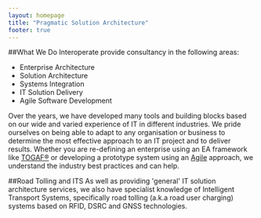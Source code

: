 ```yaml
---
layout: homepage
title: "Pragmatic Solution Architecture"
footer: true
---
```

##What We Do
Interoperate provide consultancy in the following areas:

- Enterprise Architecture
- Solution Architecture
- Systems Integration
- IT Solution Delivery
- Agile Software Development

Over the years, we have developed many tools and building blocks based on our wide and varied experience of IT in different industries.  We pride ourselves on being able to adapt to any organisation or business to determine the most effective approach to an IT project and to deliver results.  Whether you are re-defining an enterprise using an EA framework like [TOGAF&reg;](http://www.opengroup.org/togaf/) or developing a prototype system using an [Agile](http://agilemanifesto.org/) approach, we understand the industry best practices and can help.

##Road Tolling and ITS
As well as providing 'general' IT solution architecture services, we also have specialist knowledge of Intelligent Transport Systems, specifically road tolling (a.k.a road user charging) systems based on RFID, DSRC and GNSS technologies.

